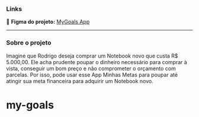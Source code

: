 ### Links

🔴 **Figma do projeto:** [MyGoals App](https://www.figma.com/community/file/1346604660147063430)

---

### Sobre o projeto

Imagine que Rodrigo deseja comprar um Notebook novo que custa R$ 5.000,00. Ele acha prudente poupar o dinheiro necessário para comprar à vista, conseguir um bom preço e não comprometer o orçamento com parcelas.
Por isso, pode usar esse App Minhas Metas para poupar até atingir sua meta financeira para adquirir um Notebook novo.
# my-goals
